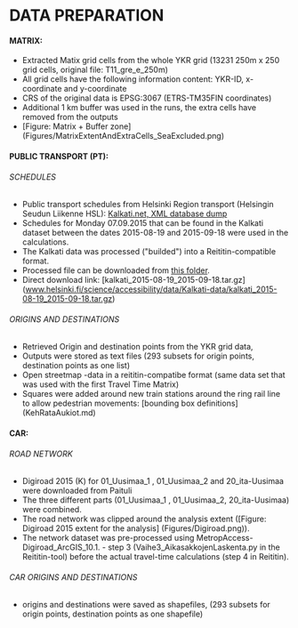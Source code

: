 # DATA PREPARATION 

#### MATRIX:
- Extracted Matix grid cells from the whole YKR grid (13231 250m x 250 grid cells, original file: T11_gre_e_250m)
- All grid cells have the following information content: YKR-ID, x-coordinate and y-coordinate 
- CRS of the original data is EPSG:3067 (ETRS-TM35FIN coordinates)
- Additional 1 km buffer was used in the runs, the extra cells have removed from the outputs 
- [Figure: Matrix + Buffer zone] (Figures/MatrixExtentAndExtraCells_SeaExcluded.png)


#### PUBLIC TRANSPORT (PT): 
###### SCHEDULES
- Public transport schedules from Helsinki Region transport (Helsingin Seudun Liikenne HSL): [Kalkati.net, XML database dump](http://developer.reittiopas.fi/pages/fi/kalkati.net-xml-database-dump.php?lang=FI) 
- Schedules for Monday 07.09.2015 that can be found in the Kalkati dataset between the dates 2015-08-19 and 2015-09-18 were used in the calculations. 
- The Kalkati data was processed ("builded") into a Reititin-compatible format. 
- Processed file can be downloaded from [this folder](http://www.helsinki.fi/science/accessibility/data/Kalkati-data/).
- Direct download link: [kalkati_2015-08-19_2015-09-18.tar.gz]	(www.helsinki.fi/science/accessibility/data/Kalkati-data/kalkati_2015-08-19_2015-09-18.tar.gz)

###### ORIGINS AND DESTINATIONS
- Retrieved Origin and destination points from the YKR grid data, 
- Outputs were stored as text files (293 subsets for origin points, destination points as one list) 
- Open streetmap -data in a reititin-compatibe format (same data set that was used with the first Travel Time Matrix)
- Squares were added around new train stations around the ring rail line to allow pedestrian movements: [bounding box definitions] (KehRataAukiot.md)


#### CAR: 
###### ROAD NETWORK
- Digiroad 2015 (K) for 01_Uusimaa_1 , 01_Uusimaa_2 and 20_ita-Uusimaa were downloaded from Paituli
- The three different parts (01_Uusimaa_1 , 01_Uusimaa_2, 20_ita-Uusimaa) were combined.
- The road network was clipped around the analysis extent ([Figure: Digiroad 2015 extent for the analysis] (Figures/Digiroad.png)).
- The network dataset was pre-processed using MetropAccess-Digiroad_ArcGIS_10.1. - step 3 (Vaihe3_AikasakkojenLaskenta.py in the Reititin-tool) before the actual travel-time calculations (step 4 in Reititin).

###### CAR ORIGINS AND DESTINATIONS
- origins and destinations were saved as shapefiles, (293 subsets for origin points, destination points as one shapefile)





